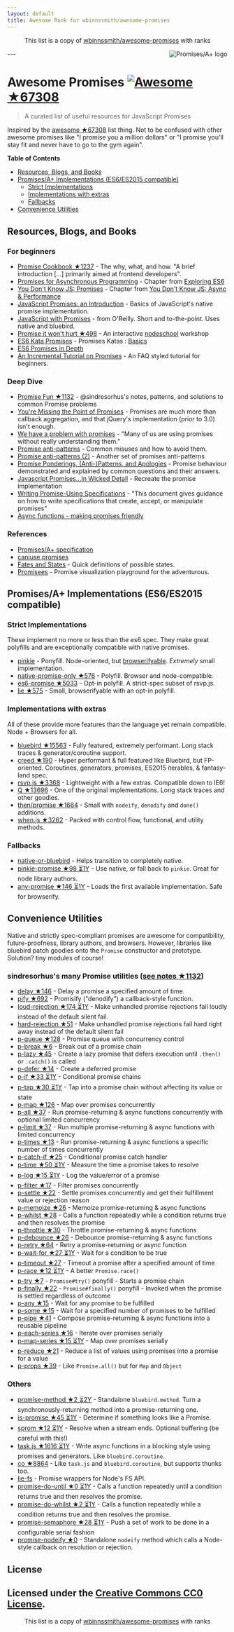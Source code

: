```yaml
---
layout: default
title: Awesome Rank for wbinnssmith/awesome-promises
---
```


<p align="center">
	This list is a copy of <a href="https://github.com/wbinnssmith/awesome-promises">wbinnssmith/awesome-promises</a> with ranks
</p>
---
<a href="https://promisesaplus.com/">
    <img src="https://promisesaplus.com/assets/logo-small.png" alt="Promises/A+ logo" align="right" />
</a>

# Awesome Promises [![Awesome](https://cdn.rawgit.com/sindresorhus/awesome/d7305f38d29fed78fa85652e3a63e154dd8e8829/media/badge.svg) ★67308](https://github.com/sindresorhus/awesome)

> A curated list of useful resources for JavaScript Promises

Inspired by the [awesome ★67308](https://github.com/sindresorhus/awesome) list thing. Not to be confused with other awesome promises like "I promise you a million dollars" or "I promise you'll stay fit and never have to go to the gym again".

**Table of Contents**

- [Resources, Blogs, and Books](#resources-blogs-and-books)
- [Promises/A+ Implementations (ES6/ES2015 compatible)](#promisesa-implementations-es6es2015-compatible)
  - [Strict Implementations](#strict-implementations)
  - [Implementations with extras](#implementations-with-extras)
  - [Fallbacks](#fallbacks)
- [Convenience Utilities](#convenience-utilities)

## Resources, Blogs, and Books

### For beginners
* [Promise Cookbook ★1237](https://github.com/mattdesl/promise-cookbook) - The why, what, and how. "A brief introduction [...] primarily aimed at frontend developers".
* [Promises for Asynchronous Programming](http://exploringjs.com/es6/ch_promises.html) - Chapter from [Exploring ES6](http://exploringjs.com/)
* [You Don't Know JS: Promises](https://github.com/getify/You-Dont-Know-JS/blob/master/async%20&%20performance/ch3.md) - Chapter from [You Don't Know JS: Async & Performance](https://github.com/getify/You-Dont-Know-JS/tree/master/async%20%26%20performance)
* [JavaScript Promises: an Introduction](https://developers.google.com/web/fundamentals/getting-started/primers/promises) - Basics of JavaScript's native promise implementation.
* [JavaScript with Promises](http://shop.oreilly.com/product/0636920032151.do) - from O'Reilly. Short and to-the-point. Uses native and bluebird.
* [Promise it won't hurt ★498](https://github.com/stevekane/promise-it-wont-hurt) - An interactive [nodeschool](https://nodeschool.io/) workshop
* [ES6 Kata Promises](http://es6katas.org/) - Promises Katas : [Basics](http://tddbin.com/#?kata=es6/language/promise/basics)
* [ES6 Promises in Depth](https://ponyfoo.com/articles/es6-promises-in-depth)
* [An Incremental Tutorial on Promises](http://www.sohamkamani.com/blog/2016/08/28/incremenal-tutorial-to-promises/) - An FAQ styled tutorial for beginners.

### Deep Dive
* [Promise Fun ★1132](https://github.com/sindresorhus/promise-fun) - @sindresorhus's notes, patterns, and solutions to common Promise problems
* [You're Missing the Point of Promises](https://blog.domenic.me/youre-missing-the-point-of-promises/) - Promises are much more than callback aggregation, and that jQuery's implementation (prior to 3.0) isn't enough.
* [We have a problem with promises](https://pouchdb.com/2015/05/18/we-have-a-problem-with-promises.html) - "Many of us are using promises without really understanding them."
* [Promise anti-patterns](https://github.com/petkaantonov/bluebird/wiki/Promise-anti-patterns) - Common misuses and how to avoid them.
* [Promise anti-patterns (2)](http://taoofcode.net/promise-anti-patterns/) - Another set of promises anti-patterns
* [Promise Ponderings, (Anti-)Patterns, and Apologies](https://sdgluck.github.io/2015/08/24/promise-ponderings-patterns-apologies/) - Promise behaviour demonstrated and explained by common questions and their answers.
* [Javascript Promises...In Wicked Detail](http://www.mattgreer.org/articles/promises-in-wicked-detail/) - Recreate the promise implementation
* [Writing Promise-Using Specifications](https://www.w3.org/2001/tag/doc/promises-guide) - "This document gives guidance on how to write specifications that create, accept, or manipulate promises"
* [Async functions - making promises friendly](https://developers.google.com/web/fundamentals/getting-started/primers/async-functions)

### References
* [Promises/A+ specification](https://promisesaplus.com/)
* [caniuse promises](http://caniuse.com/#feat=promises)
* [Fates and States](https://github.com/domenic/promises-unwrapping/blob/master/docs/states-and-fates.md) - Quick definitions of possible states.
* [Promisees](https://bevacqua.github.io/promisees/) - Promise visualization playground for the adventurous.

## Promises/A+ Implementations (ES6/ES2015 compatible)

### Strict Implementations
These implement no more or less than the es6 spec. They make great polyfills and are exceptionally compatible with native promises.

* [pinkie](https://github.com/floatdrop/pinkie) - Ponyfill. Node-oriented, but [browserifyable](https://github.com/substack/node-browserify). *Extremely* small implementation.
* [native-promise-only ★576](https://github.com/getify/native-promise-only) - Polyfill. Browser and node-compatible.
* [es6-promise ★5033](https://github.com/stefanpenner/es6-promise) - Opt-in polyfill. A strict-spec subset of rsvp.js.
* [lie ★575](https://github.com/calvinmetcalf/lie) - Small, browserifyable with an opt-in polyfill.

### Implementations with extras
All of these provide more features than the language yet remain compatible. Node + Browsers for all.

* [bluebird ★15563](https://github.com/petkaantonov/bluebird) - Fully featured, extremely performant. Long stack traces & generator/coroutine support.
* [creed ★190](https://github.com/briancavalier/creed) - Hyper performant & full featured like Bluebird, but FP-oriented. Coroutines, generators, promises, ES2015 iterables, & fantasy-land spec.
* [rsvp.js ★3368](https://github.com/tildeio/rsvp.js) - Lightweight with a few extras. Compatible down to IE6!
* [Q ★13696](https://github.com/kriskowal/q) - One of the original implementations. Long stack traces and other goodies.
* [then/promise ★1664](https://github.com/then/promise) - Small with `nodeify`, `denodify` and `done()` additions.
* [when.js ★3262](https://github.com/cujojs/when) - Packed with control flow, functional, and utility methods.


### Fallbacks
* [native-or-bluebird](https://www.npmjs.com/package/native-or-bluebird) - Helps transition to completely native.
* [pinkie-promise ★98 ⏳1Y](https://github.com/floatdrop/pinkie-promise) - Use native, or fall back to `pinkie`. Great for node library authors.
* [any-promise ★146 ⏳1Y](https://github.com/kevinbeaty/any-promise) - Loads the first available implementation. Safe for browserify.

## Convenience Utilities
Native and strictly spec-compliant promises are awesome for compatibility, future-proofness, library authors, and browsers. However, libraries like bluebird patch goodies onto the `Promise` constructor and prototype. Solution? tiny modules of course!

### sindresorhus's many Promise utilities ([see notes ★1132](https://github.com/sindresorhus/promise-fun))
* [delay ★146](https://github.com/sindresorhus/delay) - Delay a promise a specified amount of time.
* [pify ★692](https://github.com/sindresorhus/pify) - Promisify ("denodify") a callback-style function.
* [loud-rejection ★174 ⏳1Y](https://github.com/sindresorhus/loud-rejection) - Make unhandled promise rejections fail loudly instead of the default silent fail.
* [hard-rejection ★51](https://github.com/sindresorhus/hard-rejection) - Make unhandled promise rejections fail hard right away instead of the default silent fail
* [p-queue ★128](https://github.com/sindresorhus/p-queue) - Promise queue with concurrency control
* [p-break ★6](https://github.com/sindresorhus/p-break) - Break out of a promise chain
* [p-lazy ★45](https://github.com/sindresorhus/p-lazy) - Create a lazy promise that defers execution until `.then()` or `.catch()` is called
* [p-defer ★14](https://github.com/sindresorhus/p-defer) - Create a deferred promise
* [p-if ★33 ⏳1Y](https://github.com/sindresorhus/p-if) - Conditional promise chains
* [p-tap ★30 ⏳1Y](https://github.com/sindresorhus/p-tap) - Tap into a promise chain without affecting its value or state
* [p-map ★126](https://github.com/sindresorhus/p-map) - Map over promises concurrently
* [p-all ★37](https://github.com/sindresorhus/p-all) - Run promise-returning & async functions concurrently with optional limited concurrency
* [p-limit ★37](https://github.com/sindresorhus/p-limit) - Run multiple promise-returning & async functions with limited concurrency
* [p-times ★13](https://github.com/sindresorhus/p-times) - Run promise-returning & async functions a specific number of times concurrently
* [p-catch-if ★25](https://github.com/sindresorhus/p-catch-if) - Conditional promise catch handler
* [p-time ★50 ⏳1Y](https://github.com/sindresorhus/p-time) - Measure the time a promise takes to resolve
* [p-log ★15 ⏳1Y](https://github.com/sindresorhus/p-log) - Log the value/error of a promise
* [p-filter ★17](https://github.com/sindresorhus/p-filter) - Filter promises concurrently
* [p-settle ★22](https://github.com/sindresorhus/p-settle) - Settle promises concurrently and get their fulfillment value or rejection reason
* [p-memoize ★26](https://github.com/sindresorhus/p-memoize) - Memoize promise-returning & async functions
* [p-whilst ★28](https://github.com/sindresorhus/p-whilst) - Calls a function repeatedly while a condition returns true and then resolves the promise
* [p-throttle ★30](https://github.com/sindresorhus/p-throttle) - Throttle promise-returning & async functions
* [p-debounce ★26](https://github.com/sindresorhus/p-debounce) - Debounce promise-returning & async functions
* [p-retry ★64](https://github.com/sindresorhus/p-retry) - Retry a promise-returning or async function
* [p-wait-for ★27 ⏳1Y](https://github.com/sindresorhus/p-wait-for) - Wait for a condition to be true
* [p-timeout ★27](https://github.com/sindresorhus/p-timeout) - Timeout a promise after a specified amount of time
* [p-race ★12 ⏳1Y](https://github.com/sindresorhus/p-race) - A better `Promise.race()`
* [p-try ★7](https://github.com/sindresorhus/p-try) - `Promise#try()` ponyfill - Starts a promise chain
* [p-finally ★22](https://github.com/sindresorhus/p-finally) - `Promise#finally()` ponyfill - Invoked when the promise is settled regardless of outcome
* [p-any ★15](https://github.com/sindresorhus/p-any) - Wait for any promise to be fulfilled
* [p-some ★15](https://github.com/sindresorhus/p-some) - Wait for a specified number of promises to be fulfilled
* [p-pipe ★41](https://github.com/sindresorhus/p-pipe) - Compose promise-returning & async functions into a reusable pipeline
* [p-each-series ★16](https://github.com/sindresorhus/p-each-series) - Iterate over promises serially
* [p-map-series ★15 ⏳1Y](https://github.com/sindresorhus/p-map-series) - Map over promises serially
* [p-reduce ★21](https://github.com/sindresorhus/p-reduce) - Reduce a list of values using promises into a promise for a value
* [p-props ★39](https://github.com/sindresorhus/p-props) - Like `Promise.all()` but for `Map` and `Object`

### Others
* [promise-method ★2 ⏳2Y](https://github.com/wbinnssmith/promise-method) - Standalone `bluebird.method`. Turn a synchronously-returning method into a promise-returning one.
* [is-promise ★45 ⏳1Y](https://github.com/then/is-promise) - Determine if something looks like a Promise.
* [sprom ★12 ⏳1Y](https://github.com/then/sprom) - Resolve when a stream ends. Optional buffering (be careful with this!)
* [task.js ★1616 ⏳1Y](https://github.com/mozilla/task.js) - Write async functions in a blocking style using promises and generators. Like `bluebird.coroutine`.
* [co ★8864](https://github.com/tj/co) - Like `task.js` and `bluebird.coroutine`, but supports thunks too.
* [lie-fs](https://www.npmjs.com/package/lie-fs) - Promise wrappers for Node's FS API.
* [promise-do-until ★0 ⏳1Y](https://github.com/busterc/promise-do-until) - Calls a function repeatedly until a condition returns true and then resolves the promise.
* [promise-do-whilst ★2 ⏳1Y](https://github.com/busterc/promise-do-whilst) - Calls a function repeatedly while a condition returns true and then resolves the promise.
* [promise-semaphore ★28 ⏳1Y](https://github.com/samccone/promise-semaphore) - Push a set of work to be done in a configurable serial fashion
* [promise-nodeify ★0](https://github.com/kevinoid/promise-nodeify) - Standalone `nodeify` method which calls a Node-style callback on resolution or rejection.

## License
Licensed under the [Creative Commons CC0 License](https://creativecommons.org/publicdomain/zero/1.0/).
---
<p align="center">
	This list is a copy of <a href="https://github.com/wbinnssmith/awesome-promises">wbinnssmith/awesome-promises</a> with ranks
</p>
